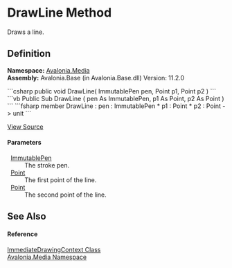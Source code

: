 # DrawLine Method


Draws a line.



## Definition
**Namespace:** <a href="N_Avalonia_Media">Avalonia.Media</a>  
**Assembly:** Avalonia.Base (in Avalonia.Base.dll) Version: 11.2.0

<Tabs groupId="api-code-preview">
<TabItem value="csharp" label="C#">
```csharp
public void DrawLine(
	ImmutablePen pen,
	Point p1,
	Point p2
)
```
</TabItem>
<TabItem value="vb" label="VB">
```vb
Public Sub DrawLine ( 
	pen As ImmutablePen,
	p1 As Point,
	p2 As Point
)
```
</TabItem>
<TabItem value="fsharp" label="F#">
```fsharp
member DrawLine : 
        pen : ImmutablePen * 
        p1 : Point * 
        p2 : Point -> unit 
```
</TabItem>
</Tabs>



<a href="https://github.com/AvaloniaUI/Avalonia/tree/master/src/Avalonia.Base/Media/ImmediateDrawingContext.cs#L100" title="View the source code">View Source</a>



#### Parameters
<dl><dt>  <a href="T_Avalonia_Media_Immutable_ImmutablePen">ImmutablePen</a></dt><dd>The stroke pen.</dd><dt>  <a href="T_Avalonia_Point">Point</a></dt><dd>The first point of the line.</dd><dt>  <a href="T_Avalonia_Point">Point</a></dt><dd>The second point of the line.</dd></dl>

## See Also


#### Reference
<a href="T_Avalonia_Media_ImmediateDrawingContext">ImmediateDrawingContext Class</a>  
<a href="N_Avalonia_Media">Avalonia.Media Namespace</a>  
